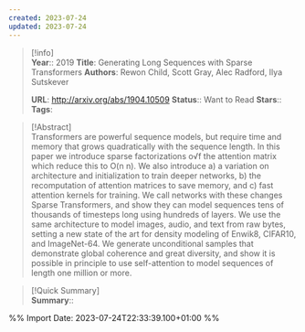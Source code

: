 ```yaml
---
created: 2023-07-24
updated: 2023-07-24
---
```

>[!info]  
> **Year**:: 2019
> **Title**: Generating Long Sequences with Sparse Transformers
> **Authors**: Rewon Child, Scott Gray, Alec Radford, Ilya Sutskever
>   
> **URL**: http://arxiv.org/abs/1904.10509
> **Status**:: Want to Read
> **Stars**::
> **Tags**:


> [!Abstract]  
> Transformers are powerful sequence models, but require time and memory that grows quadratically with the sequence length. In this paper we introduce sparse factorizations o√f the attention matrix which reduce this to O(n n). We also introduce a) a variation on architecture and initialization to train deeper networks, b) the recomputation of attention matrices to save memory, and c) fast attention kernels for training. We call networks with these changes Sparse Transformers, and show they can model sequences tens of thousands of timesteps long using hundreds of layers. We use the same architecture to model images, audio, and text from raw bytes, setting a new state of the art for density modeling of Enwik8, CIFAR10, and ImageNet-64. We generate unconditional samples that demonstrate global coherence and great diversity, and show it is possible in principle to use self-attention to model sequences of length one million or more.  

> [!Quick Summary]  
>**Summary**::



%% Import Date: 2023-07-24T22:33:39.100+01:00 %%
